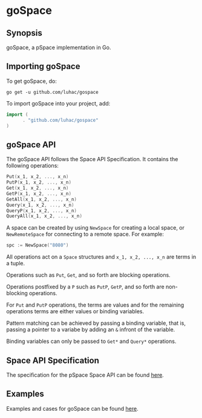 # goSpace

## Synopsis
goSpace, a pSpace implementation in Go.

## Importing goSpace
To get goSpace, do:

```terminal
go get -u github.com/luhac/gospace
```
To import goSpace into your project, add:

```go
import (
      . "github.com/luhac/gospace"
)
```

## goSpace API

The goSpace API follows the Space API Specification. It contains the following operations:
```go
Put(x_1, x_2, ..., x_n)
PutP(x_1, x_2, ..., x_n)
Get(x_1, x_2, ..., x_n)
GetP(x_1, x_2, ..., x_n)
GetAll(x_1, x_2, ..., x_n)
Query(x_1, x_2, ..., x_n)
QueryP(x_1, x_2, ..., x_n)
QueryAll(x_1, x_2, ..., x_n)
```
A space can be created by using `NewSpace` for creating a local space, or `NewRemoteSpace` for connecting to a remote space. For example:
```go
spc := NewSpace("8080")
```

All operations act on a `Space` structures and `x_1, x_2, ..., x_n` are terms in a tuple.

Operations such as `Put`, `Get`, and so forth are blocking operations.

Operations postfixed by a `P` such as `PutP`, `GetP`, and so forth are non-blocking operations.

For `Put` and `PutP` operations, the terms are values and for the remaining operations terms are either values or binding variables.

Pattern matching can be achieved by passing a binding variable, that is, passing a pointer to a variabe by adding an `&` infront of the variable.

Binding variables can only be passed to `Get*` and `Query*` operations.

## Space API Specification
The specification for the pSpace Space API can be found [here](https://github.com/pSpaces/Programming-with-Spaces/blob/master/guide.md).

## Examples
Examples and cases for goSpace can be found [here](https://github.com/luhac/gospace-examples).
